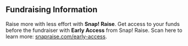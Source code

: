 <!-- Section: Fundraising Information -->

## Fundraising Information

Raise more with less effort with **Snap! Raise**. Get access to your funds before the fundraiser with **Early Access** from Snap! Raise. Scan here to learn more: [snapraise.com/early-access](https://snapraise.com/early-access).